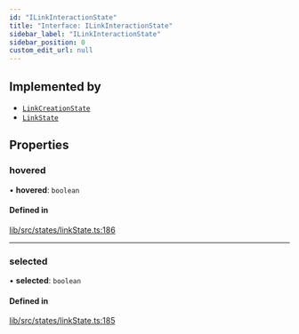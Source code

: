 ```yaml
---
id: "ILinkInteractionState"
title: "Interface: ILinkInteractionState"
sidebar_label: "ILinkInteractionState"
sidebar_position: 0
custom_edit_url: null
---
```


## Implemented by

- [`LinkCreationState`](../classes/LinkCreationState)
- [`LinkState`](../classes/LinkState)

## Properties

### hovered

• **hovered**: `boolean`

#### Defined in

[lib/src/states/linkState.ts:186](https://github.com/tokarchyn/react-easy-diagram/blob/96a8c28/lib/src/states/linkState.ts#L186)

___

### selected

• **selected**: `boolean`

#### Defined in

[lib/src/states/linkState.ts:185](https://github.com/tokarchyn/react-easy-diagram/blob/96a8c28/lib/src/states/linkState.ts#L185)
